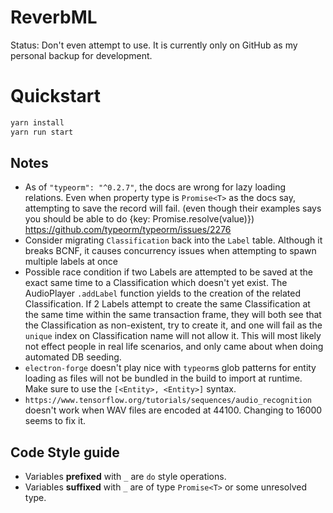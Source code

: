 # ReverbML

Status: Don't even attempt to use. It is currently only on GitHub as my personal backup for development.

# Quickstart

```bash
yarn install
yarn run start
```

## Notes

- As of `"typeorm": "^0.2.7"`, the docs are wrong for lazy loading relations. Even when property type is `Promise<T>` as the docs say, attempting to save the record will fail. (even though their examples says you should be able to do {key: Promise.resolve<T>(value)}) https://github.com/typeorm/typeorm/issues/2276
- Consider migrating `Classification` back into the `Label` table. Although it breaks BCNF, it causes concurrency issues when attempting to spawn multiple labels at once
- Possible race condition if two Labels are attempted to be saved at the exact same time to a Classification which doesn't yet exist. The AudioPlayer `.addLabel` function yields to the creation of the related Classification. If 2 Labels attempt to create the same Classification at the same time within the same transaction frame, they will both see that the Classification as non-existent, try to create it, and one will fail as the `unique` index on Classification name will not allow it. This will most likely not effect people in real life scenarios, and only came about when doing automated DB seeding.
- `electron-forge` doesn't play nice with `typeorm`s glob patterns for entity loading as files will not be bundled in the build to import at runtime. Make sure to use the `[<Entity>, <Entity>]` syntax.
- `https://www.tensorflow.org/tutorials/sequences/audio_recognition` doesn't work when WAV files are encoded at 44100. Changing to 16000 seems to fix it.

## Code Style guide

- Variables **prefixed** with `_` are `do` style operations.
- Variables **suffixed** with `_` are of type `Promise<T>` or some unresolved type.

